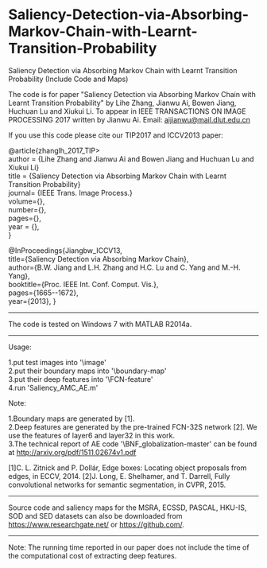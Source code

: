 # Saliency-Detection-via-Absorbing-Markov-Chain-with-Learnt-Transition-Probability
Saliency Detection via Absorbing Markov Chain with Learnt Transition Probability (Include Code and Maps)


The code is for paper "Saliency Detection via Absorbing Markov Chain with Learnt Transition Probability" 
by Lihe Zhang, Jianwu Ai, Bowen Jiang, Huchuan Lu and Xiukui Li.
To appear in IEEE TRANSACTIONS ON IMAGE PROCESSING 2017
written by Jianwu Ai. Email: aijianwu@mail.dlut.edu.cn

If you use this code please cite our TIP2017 and ICCV2013 paper:

@article{zhanglh_2017_TIP>   
author = {Lihe Zhang and Jianwu Ai and Bowen Jiang and Huchuan Lu and Xiukui Li}   
title = {Saliency Detection via Absorbing Markov Chain with Learnt Transition Probability}   
journal= {IEEE Trans. Image Process.}   
volume={},   
number={},   
pages={},   
year = {},   
}

@InProceedings{Jiangbw_ICCV13,  
title={Saliency Detection via Absorbing Markov Chain},  
author={B.W. Jiang and L.H. Zhang and H.C. Lu and C. Yang and M.-H. Yang},  
booktitle={Proc. IEEE Int. Conf. Comput. Vis.},  
pages={1665--1672},  
year={2013},
}

*******************************************************************************
The code is tested on Windows 7 with MATLAB R2014a.
*******************************************************************************
Usage:

1.put test images into '\image'  
2.put their boundary maps into '\boundary-map'  
3.put their deep features into '\FCN-feature'  
4.run 'Saliency_AMC_AE.m'  



Note:

1.Boundary maps are generated by [1].  
2.Deep features are generated by the pre-trained FCN-32S network [2]. We use the features of layer6 and layer32 in this work.  
3.The technical report of AE code '\BNF_globalization-master' can be found at http://arxiv.org/pdf/1511.02674v1.pdf  

[1]C. L. Zitnick and P. Dollár, Edge boxes: Locating object proposals from edges, in ECCV, 2014.
[2]J. Long, E. Shelhamer, and T. Darrell, Fully convolutional networks for semantic segmentation, in CVPR, 2015.


*****************************************************************************************
Source code and saliency maps for the MSRA, ECSSD, PASCAL, HKU-IS, SOD and SED datasets can also be downloaded from https://www.researchgate.net/ or https://github.com/.
*****************************************************************************************

Note: The running time reported in our paper does not include the time of the computational cost of extracting deep features.

